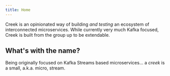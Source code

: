 ```yaml
---
title: Home
---
```


Creek is an opinionated way of building *and testing* an ecosystem of interconnected microservices.
While currently very much Kafka focused, Creek is built from the group up to be extendable.

## What's with the name?

Being originally focused on Kafka Streams based microservices... a *creek* is a small, a.k.a. micro, stream.  
